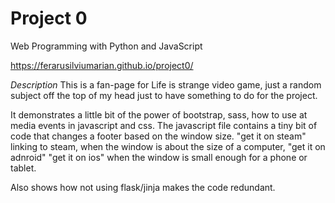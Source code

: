 # Project 0

Web Programming with Python and JavaScript

https://ferarusilviumarian.github.io/project0/

*Description*
This is a fan-page for Life is strange video game, just a random subject off the top
of my head just to have something to do for the project.

It demonstrates a little bit of the power of bootstrap, sass, how to use at media events in
javascript and css.
The javascript file contains a tiny bit of code that changes a footer based on the window size.
"get it on steam" linking to steam, when the window is about the size of a computer,
"get it on adnroid"
"get it on ios" when the window is small enough for a phone or tablet.

Also shows how not using flask/jinja makes the code redundant.
